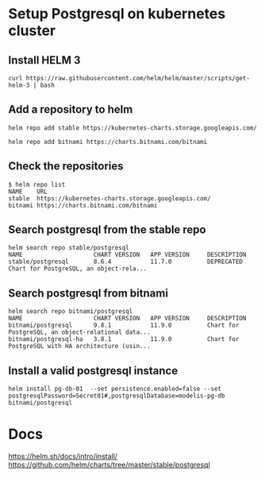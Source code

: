 # Setup Postgresql on kubernetes cluster

## Install HELM 3

```
curl https://raw.githubusercontent.com/helm/helm/master/scripts/get-helm-3 | bash
```

## Add a repository to helm
```
helm repo add stable https://kubernetes-charts.storage.googleapis.com/
```
```
helm repo add bitnami https://charts.bitnami.com/bitnami
```

## Check the repositories
```
$ helm repo list
NAME    URL
stable  https://kubernetes-charts.storage.googleapis.com/
bitnami https://charts.bitnami.com/bitnami
```



## Search postgresql from the stable repo
```
helm search repo stable/postgresql
NAME                    CHART VERSION   APP VERSION     DESCRIPTION
stable/postgresql       8.6.4           11.7.0          DEPRECATED Chart for PostgreSQL, an object-rela...
``` 

## Search postgresql from bitnami
```
helm search repo bitnami/postgresql
NAME                    CHART VERSION   APP VERSION     DESCRIPTION
bitnami/postgresql      9.8.1           11.9.0          Chart for PostgreSQL, an object-relational data...
bitnami/postgresql-ha   3.8.1           11.9.0          Chart for PostgreSQL with HA architecture (usin...
```

## Install a valid postgresql instance 
```
helm install pg-db-01  --set persistence.enabled=false --set postgresqlPassword=Secret01#,postgresqlDatabase=modelis-pg-db  bitnami/postgresql
```

# Docs
https://helm.sh/docs/intro/install/
https://github.com/helm/charts/tree/master/stable/postgresql
